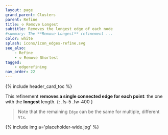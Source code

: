 ```yaml
---
layout: page
grand_parent: Clusters
parent: Refine
title: 🝔 Remove Longest
subtitle: Removes the longest edge of each node
#summary: The **Remove Longest** refinement ...
color: white
splash: icons/icon_edges-refine.svg
see_also:
    - Refine
    - 🝔 Remove Shortest
tagged: 
    - edgerefining
nav_order: 22
---
```


{% include header_card_toc %}

This refinement **removes a single connected edge for each point**: the one with the **longest** length.
{: .fs-5 .fw-400 } 

>Note that the remaining `Edge` can be the same for multiple, different `Vtx`.

{% include img a='placeholder-wide.jpg' %}
